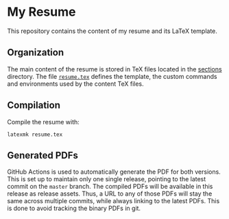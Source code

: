 # My Resume

This repository contains the content of my resume and its LaTeX template.

## Organization
The main content of the resume is stored in TeX files located in the [sections](sections/) directory.
The file [`resume.tex`](resume.tex) defines the template, the custom commands and environments used by the content TeX files.

## Compilation
Compile the resume with:
```
latexmk resume.tex
```

## Generated PDFs
GitHub Actions is used to automatically generate the PDF for both versions.
This is set up to maintain only one single release, pointing to the latest commit on the `master` branch.
The compiled PDFs will be available in this release as release assets.
Thus, a URL to any of those PDFs will stay the same across multiple commits, while always linking to the latest PDFs.
This is done to avoid tracking the binary PDFs in git.
